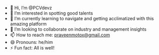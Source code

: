- 👋 Hi, I’m @PCVdevz
- 👀 I’m interested in spotting good talents
- 🌱 I’m currently learning to navigate and getting acclimatized with this amazing platform
- 💞️ I’m looking to collaborate on industry and management insights
- 📫 How to reach me: praveenmotox@gmail.com
- 😄 Pronouns: he/him
- ⚡ Fun fact: All is well!

<!---
PCVdevz/PCVdevz is a ✨ special ✨ repository because its `README.md` (this file) appears on your GitHub profile.
You can click the Preview link to take a look at your changes.
--->
